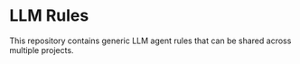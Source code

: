 # LLM Rules

This repository contains generic LLM agent rules that can be shared across multiple projects.
